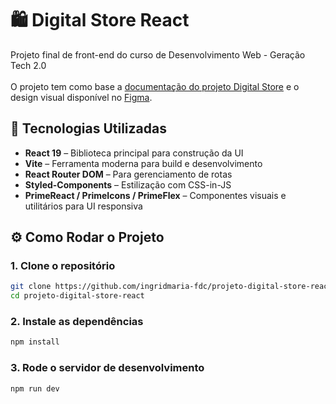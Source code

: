 # 🛍️ Digital Store React

Projeto final de front-end do curso de Desenvolvimento Web - Geração Tech 2.0<br><br>
O projeto tem como base a [documentação do projeto Digital Store](https://github.com/digitalcollegebr/projeto-digital-store) e o design visual disponível no [Figma](https://www.figma.com/design/cfb4F7ZXMFQmvmTn3PKI4z/DRIP-STORE---DIGITAL-COLLEGE?node-id=22-30).

## 🚀 Tecnologias Utilizadas

- **React 19** – Biblioteca principal para construção da UI  
- **Vite** – Ferramenta moderna para build e desenvolvimento  
- **React Router DOM** – Para gerenciamento de rotas  
- **Styled-Components** – Estilização com CSS-in-JS  
- **PrimeReact / PrimeIcons / PrimeFlex** – Componentes visuais e utilitários para UI responsiva  

## ⚙️ Como Rodar o Projeto

### 1. Clone o repositório
```bash
git clone https://github.com/ingridmaria-fdc/projeto-digital-store-react.git
cd projeto-digital-store-react
```
### 2. Instale as dependências
```bash
npm install
```
### 3. Rode o servidor de desenvolvimento
```bash
npm run dev
```
